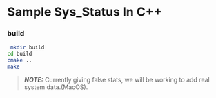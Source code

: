 # Sample Sys_Status In C++

### build
```bash
 mkdir build
cd build
cmake ..
make
```
> **_NOTE:_**  Currently giving false stats, we will be working to add real system data.(MacOS).
